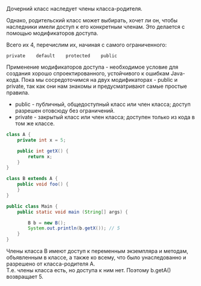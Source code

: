 Дочерний класс наследует члены класса-родителя. 

Однако, родительский класс может выбирать, хочет ли он, чтобы наследники имели доступ к его конкретным членам. Это делается с помощью модификаторов доступа.

Всего их 4, перечислим их, начиная с самого ограниченного:
```
private    default    protected    public
```
Применение модификаторов доступа - необходимое условие для создания хорошо спроектированного, устойчивого к ошибкам Java-кода. Пока мы сосредоточимся на двух модификаторах - public и private, так как они нам знакомы и предусматривают самые простые правила.

- public - публичный, общедоступный класс или член класса; доступ разрешен отовсюду без ограничений.
- private - закрытый класс или член класса; доступен только из кода в том же классе.

```java
class A {
    private int x = 5;

    public int getX() {
        return x;
    }
}

class B extends A {
    public void foo() {
    }
}

public class Main {
    public static void main (String[] args) {

        B b = new B();
        System.out.println(b.getX()); // 5
    }
}
```

Члены класса B имеют доступ к переменным экземпляра и методам, объявленным в классе, а также ко всему, что было унаследованно и разрешено от класса-родителя A.  
Т.е. члены класса есть, но доступа к ним нет. Поэтому b.getA() возвращает 5.

